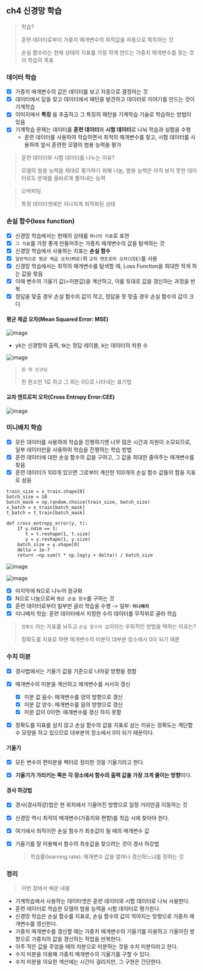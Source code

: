 ## ch4 신경망 학습
> 학습? 
> 
> 훈련 데이터로부터 가중치 매개변수의 최적값을 자동으로 획득하는 것
>
> 손실 함수라는 현재 상태의 지표를 가장 작게 만드는 가중치 매개변수를 찾는 것이 학습의 목표

### 데이터 학습
- [x] 가중치 매개변수의 값은 데이터를 보고 자동으로 결정하는 것
- [x] 데이터에서 답을 찾고 데이터에서 패턴을 발견하고 데이터로 이야기를 만드는 것이 기계학습
- [x] 이미지에서 **특징** 을 추출하고 그 특징의 패턴을 기계학습 기술로 학습하는 방법이 있음
- [x] 기계학습 문제는 데이터를 **훈련 데이터**와 **시험 데이터**로 나눠 학습과 실험을 수행
  - 훈련 데이터를 사용하여 학습하면서 최적의 매개변수를 찾고, 시험 데이터를 사용하여 앞서 훈련한 모델의 범용 능력을 평가     

> 훈련 데이터와 시험 데이터를 나누는 이유?
>
> 모델의 범용 능력을 제대로 평가하기 위해 나눔, 범용 능력은 아직 보지 못한 데이터로도 문제를 올바르게 풀어내는 능력 

> 오버피팅
> 
> 특정 데이터셋에만 지나치게 최적화된 상태

### 손실 함수(loss function)
- [x] 신경망 학습에서는 현재의 상태를 `하나의 지표`로 표현
- [x] `그 지표`를 가장 좋게 만들어주는 가중치 매개변수의 값을 탐색하는 것
- [x] 신경망 학습에서 사용하는 지표는 **손실 함수**
- [x] `일반적으로 평균 제곱 오차(MSE)`와 `교차 엔트로피 오차(CEE)`를 사용
- [x] 신경망 학습에서는 최적의 매개변수를 탐색할 때, Loss Function을 최대한 작게 하는 값을 찾음
- [x] 이때 변수의 기울기 값(=미분값)을 계산하고, 이를 토대로 값을 갱신하는 과정을 반복
- [x] 정답을 맞출 경우 손실 함수의 값이 작고, 정답을 못 맞출 경우 손실 함수의 값이 크다.

#### 평균 제곱 오차(Mean Squared Error: MSE)

![image](https://user-images.githubusercontent.com/83503188/161380730-167d27db-a931-4216-8340-871f0cc1caf2.png)

- yk는 신경망의 출력, tk는 정답 레이블, k는 데이터의 차원 수

![image](https://user-images.githubusercontent.com/83503188/161380735-6fd95089-25af-4815-962d-a88d16c8402a.png)

> `원-핫 인코딩`
> 
> 한 원소만 1로 하고 그 외는 0으로 나타내는 표기법

#### 교차 엔트로피 오차(Cross Entropy Error:CEE)

![image](https://user-images.githubusercontent.com/83503188/161380738-5b97b9b3-0681-45e7-9e2d-e76c6812c3cb.png)

### 미니배치 학습
- [x] 모든 데이터를 사용하여 학습을 진행하기엔 너무 많은 시간과 자원이 소모되므로, 일부 데이터만을 사용하여 학습을 진행하는 학습 방법
- [x] 훈련 데이터에 대한 손실 함수의 값을 구하고, 그 값을 최대한 줄여주는 매개변수를 찾음
- [x] 훈련 데이터가 100개 있으면 그로부터 계산한 100개의 손실 함수 값들의 합을 지표로 삼음

```
train_size = x_train.shape[0]
batch_size = 10
batch_mask = np.random.choice(train_size, batch_size)
x_batch = x_train[batch_mask]
t_batch = t_train[batch_mask]
        
def cross_entropy_error(y, t):
    If y.ndim == 1:
       t = t.reshape(1, t.size)
       y = y.reshape(1, y.size) 
    batch_size = y.shape[0]
    delta = 1e-7
    return –np.sum(t * np.log(y + delta)) / batch_size
```
![image](https://user-images.githubusercontent.com/83503188/161380741-9ec4e221-d1c6-4c8d-bab3-bac2ea37ec7c.png)

![image](https://user-images.githubusercontent.com/83503188/162561521-8c831fb6-e10b-4503-8f62-908ce42317b4.png)


- [x] 마지막에 N으로 나누어 정규화
- [x] N으로 나눔으로써 `평균 손실 함수`를 구하는 것
- [x] 훈련 데이터로부터 일부만 골라 학습을 수행 -> 일부: **`미니배치`**
- [x] 미니배치 학습: 훈련 데이터에서 지정한 수의 데이터를 무작위로 골라 학습

> `정확도` 라는 지표를 놔두고 `손실 함수의 값`이라는 우회적인 방법을 택하는 이유는?
>  
> 정확도를 지표로 하면 매개변수의 미분이 대부분 장소에서 0이 되기 때문

### 수치 미분
- [x] 경사법에서는 기울기 값을 기준으로 나아갈 방향을 정함
- [x] 매개변수의 미분을 계산하고 매개변수를 서서히 갱신
  - [x] 미분 값 음수: 매개변수를 양의 방향으로 갱신
  - [x] 미분 값 양수: 매개변수를 음의 방향으로 갱신
  - [x] 미분 값이 0이면: 매개변수를 갱신 하지 못함
- [x] 정확도를 지표를 삼지 않고 손실 함수의 값을 지표로 삼는 이유는 정확도는 계단함수 모양을 하고 있으므로 대부분의 장소에서 0이 되기 때문이다.


#### 기울기
- [x] 모든 변수의 편미분을 벡터로 정리한 것을 기울기라고 한다.
- [x] **기울기가 가리키는 쪽은 각 장소에서 함수의 출력 값을 가장 크게 줄이는 방향**이다.


#### 경사 하강법
- [x] 경사(경사하강)법은 현 위치에서 기울어진 방향으로 일정 거리만큼 이동하는 것
- [x] 신경망 역시 최적의 매개변수(가중치와 편향)를 학습 시에 찾아야 한다.
- [x] 여기에서 최적이란 손실 함수가 최솟값이 될 때의 매개변수 값
- [x] 기울기를 잘 이용해서 함수의 최솟값을 찾으려는 것이 경사 하강법 
  > 학습률(learning rate): 매개변수 값을 얼마나 갱신하느냐를 정하는 것 


### 정리
> 이번 장에서 배운 내용

- 기계학습에서 사용하는 데이터셋은 훈련 데이터와 시험 데이터로 나눠 사용한다.
- 훈련 데이터로 학습한 모델의 범용 능력을 시험 데이터로 평가한다.
- 신경망 학습은 손실 함수를 지표로, 손실 함수의 값이 작아지는 방향으로 가중치 매개변수를 갱신한다.
- 가중치 매개변수를 갱신할 때는 가중치 매개변수의 기울기를 이용하고 기울어진 방향으로 가중치의 값을 갱신하는 작업을 반복한다.
- 아주 작은 값을 주었을 때의 차분으로 미분하는 것을 수치 미분이라고 한다.
- 수치 미분을 이용해 가중치 매개변수의 기울기를 구할 수 있다.
- 수치 미분을 이요한 계산에는 시간이 걸리지만, 그 구현은 간단한다. 
